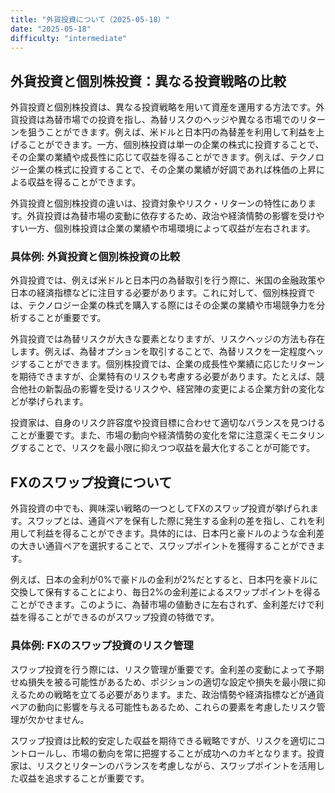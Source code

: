 ```yaml
---
title: "外貨投資について（2025-05-18）"
date: "2025-05-18"
difficulty: "intermediate"
---
```


## 外貨投資と個別株投資：異なる投資戦略の比較

外貨投資と個別株投資は、異なる投資戦略を用いて資産を運用する方法です。外貨投資は為替市場での投資を指し、為替リスクのヘッジや異なる市場でのリターンを狙うことができます。例えば、米ドルと日本円の為替差を利用して利益を上げることができます。一方、個別株投資は単一の企業の株式に投資することで、その企業の業績や成長性に応じて収益を得ることができます。例えば、テクノロジー企業の株式に投資することで、その企業の業績が好調であれば株価の上昇による収益を得ることができます。

外貨投資と個別株投資の違いは、投資対象やリスク・リターンの特性にあります。外貨投資は為替市場の変動に依存するため、政治や経済情勢の影響を受けやすい一方、個別株投資は企業の業績や市場環境によって収益が左右されます。

### 具体例: 外貨投資と個別株投資の比較

外貨投資では、例えば米ドルと日本円の為替取引を行う際に、米国の金融政策や日本の経済指標などに注目する必要があります。これに対して、個別株投資では、テクノロジー企業の株式を購入する際にはその企業の業績や市場競争力を分析することが重要です。

外貨投資では為替リスクが大きな要素となりますが、リスクヘッジの方法も存在します。例えば、為替オプションを取引することで、為替リスクを一定程度ヘッジすることができます。個別株投資では、企業の成長性や業績に応じたリターンを期待できますが、企業特有のリスクも考慮する必要があります。たとえば、競合他社の新製品の影響を受けるリスクや、経営陣の変更による企業方針の変化などが挙げられます。

投資家は、自身のリスク許容度や投資目標に合わせて適切なバランスを見つけることが重要です。また、市場の動向や経済情勢の変化を常に注意深くモニタリングすることで、リスクを最小限に抑えつつ収益を最大化することが可能です。

## FXのスワップ投資について

外貨投資の中でも、興味深い戦略の一つとしてFXのスワップ投資が挙げられます。スワップとは、通貨ペアを保有した際に発生する金利の差を指し、これを利用して利益を得ることができます。具体的には、日本円と豪ドルのような金利差の大きい通貨ペアを選択することで、スワップポイントを獲得することができます。

例えば、日本の金利が0%で豪ドルの金利が2%だとすると、日本円を豪ドルに交換して保有することにより、毎日2%の金利差によるスワップポイントを得ることができます。このように、為替市場の値動きに左右されず、金利差だけで利益を得ることができるのがスワップ投資の特徴です。

### 具体例: FXのスワップ投資のリスク管理

スワップ投資を行う際には、リスク管理が重要です。金利差の変動によって予期せぬ損失を被る可能性があるため、ポジションの適切な設定や損失を最小限に抑えるための戦略を立てる必要があります。また、政治情勢や経済指標などが通貨ペアの動向に影響を与える可能性もあるため、これらの要素を考慮したリスク管理が欠かせません。

スワップ投資は比較的安定した収益を期待できる戦略ですが、リスクを適切にコントロールし、市場の動向を常に把握することが成功へのカギとなります。投資家は、リスクとリターンのバランスを考慮しながら、スワップポイントを活用した収益を追求することが重要です。
